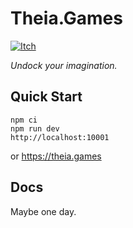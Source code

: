 # Theia.Games

[![Itch](https://github.com/AGoblinKing/theia.games/actions/workflows/itch.yml/badge.svg)](https://github.com/AGoblinKing/theia.games/actions/workflows/itch.yml)

_Undock your imagination._

## Quick Start

```
npm ci
npm run dev
http://localhost:10001
```

or https://theia.games

## Docs

Maybe one day.
